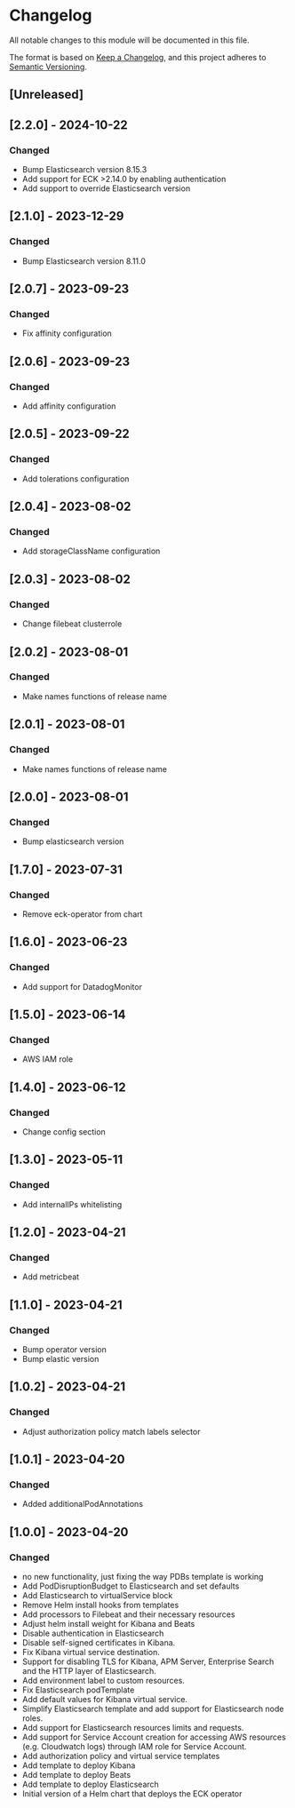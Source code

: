 # Changelog

All notable changes to this module will be documented in this file.

The format is based on [Keep a Changelog](https://keepachangelog.com/en/1.0.0/),
and this project adheres to [Semantic Versioning](https://semver.org/spec/v2.0.0.html).

## [Unreleased]

## [2.2.0] - 2024-10-22
### Changed
- Bump Elasticsearch version 8.15.3
- Add support for ECK >2.14.0 by enabling authentication
- Add support to override Elasticsearch version

## [2.1.0] - 2023-12-29
### Changed
- Bump Elasticsearch version 8.11.0

## [2.0.7] - 2023-09-23
### Changed
- Fix affinity configuration

## [2.0.6] - 2023-09-23
### Changed
- Add affinity configuration

## [2.0.5] - 2023-09-22
### Changed
- Add tolerations configuration

## [2.0.4] - 2023-08-02
### Changed
- Add storageClassName configuration

## [2.0.3] - 2023-08-02
### Changed
- Change filebeat clusterrole

## [2.0.2] - 2023-08-01
### Changed
- Make names functions of release name

## [2.0.1] - 2023-08-01
### Changed
- Make names functions of release name

## [2.0.0] - 2023-08-01
### Changed
- Bump elasticsearch version

## [1.7.0] - 2023-07-31
### Changed
- Remove eck-operator from chart

## [1.6.0] - 2023-06-23
### Changed
- Add support for DatadogMonitor

## [1.5.0] - 2023-06-14
### Changed
- AWS IAM role

## [1.4.0] - 2023-06-12
### Changed
- Change config section

## [1.3.0] - 2023-05-11
### Changed
- Add internalIPs whitelisting

## [1.2.0] - 2023-04-21
### Changed
- Add metricbeat

## [1.1.0] - 2023-04-21
### Changed
- Bump operator version
- Bump elastic version

## [1.0.2] - 2023-04-21
### Changed
- Adjust authorization policy match labels selector

## [1.0.1] - 2023-04-20
### Changed
- Added additionalPodAnnotations

## [1.0.0] - 2023-04-20
### Changed
- no new functionality, just fixing the way PDBs template is working
- Add PodDisruptionBudget to Elasticsearch and set defaults
- Add Elasticsearch to virtualService block
- Remove Helm install hooks from templates
- Add processors to Filebeat and their necessary resources
- Adjust helm install weight for Kibana and Beats
- Disable authentication in Elasticsearch
- Disable self-signed certificates in Kibana.
- Fix Kibana virtual service destination.
- Support for disabling TLS for Kibana, APM Server, Enterprise Search and the HTTP layer of Elasticsearch.
- Add environment label to custom resources.
- Fix Elasticsearch podTemplate
- Add default values for Kibana virtual service.
- Simplify Elasticsearch template and add support for Elasticsearch node roles.
- Add support for Elasticsearch resources limits and requests.
- Add support for Service Account creation for accessing AWS resources (e.g. Cloudwatch logs) through IAM role for Service Account.
- Add authorization policy and virtual service templates
- Add template to deploy Kibana
- Add template to deploy Beats
- Add template to deploy Elasticsearch
- Initial version of a Helm chart that deploys the ECK operator
